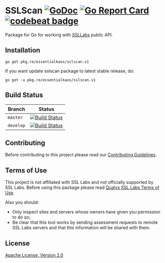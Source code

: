 # SSLScan [![GoDoc](https://godoc.org/pkg.re/essentialkaos/sslscan.v2?status.svg)](https://godoc.org/pkg.re/essentialkaos/sslscan.v2) [![Go Report Card](https://goreportcard.com/badge/github.com/essentialkaos/sslscan)](https://goreportcard.com/report/github.com/essentialkaos/sslscan) [![codebeat badge](https://codebeat.co/badges/021ba246-1f8a-40e0-a20f-d45399454d21)](https://codebeat.co/projects/github-com-essentialkaos-sslscan)

Package for Go for working with [SSLLabs](https://www.ssllabs.com) public API.

## Installation

````
go get pkg.re/essentialkaos/sslscan.v1
````

If you want update sslscan package to latest stable release, do:

````
go get -u pkg.re/essentialkaos/sslscan.v1
````

## Build Status

| Branch | Status |
|------------|--------|
| `master` | [![Build Status](https://travis-ci.org/essentialkaos/sslscan.svg?branch=master)](https://travis-ci.org/essentialkaos/sslscan) |
| `develop` | [![Build Status](https://travis-ci.org/essentialkaos/sslscan.svg?branch=develop)](https://travis-ci.org/essentialkaos/sslscan) |

## Contributing

Before contributing to this project please read our [Contributing Guidelines](https://github.com/essentialkaos/contributing-guidelines#contributing-guidelines).

## Terms of Use

This project is not affiliated with SSL Labs and not officially supported by SSL Labs. Before using this package please read [Qualys SSL Labs Terms of Use](https://www.ssllabs.com/downloads/Qualys_SSL_Labs_Terms_of_Use.pdf).

Also you should:

* Only inspect sites and servers whose owners have given you permission to do so;
* Be clear that this tool works by sending assessment requests to remote SSL Labs servers and that this information will be shared with them.

## License

[Apache License, Version 2.0](http://www.apache.org/licenses/LICENSE-2.0)
